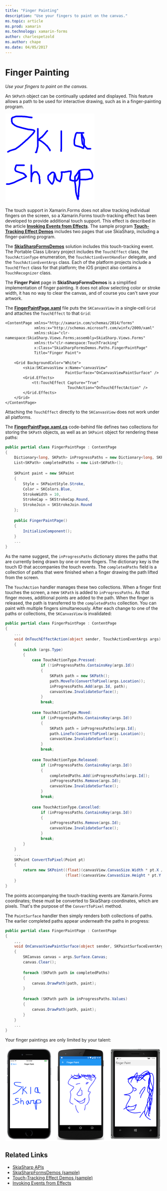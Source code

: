 ```yaml
---
title: "Finger Painting"
description: "Use your fingers to paint on the canvas."
ms.topic: article
ms.prod: xamarin
ms.technology: xamarin-forms
author: charlespetzold
ms.author: chape
ms.date: 04/05/2017
---
```


# Finger Painting

_Use your fingers to paint on the canvas._

An `SKPath` object can be continually updated and displayed. This feature allows a path to be used for interactive drawing, such as in a finger-painting program.

![](finger-paint-images/fingerpaintsample.png "An exercise in finger painting")

The touch support in Xamarin.Forms does not allow tracking individual fingers on the screen, so a Xamarin.Forms touch-tracking effect has been developed to provide additional touch support. This effect is described in the article [**Invoking Events from Effects**](~/xamarin-forms/app-fundamentals/effects/touch-tracking.md). The sample program [**Touch-Tracking Effect Demos**](https://developer.xamarin.com/samples/xamarin-forms/Effects/TouchTrackingEffectDemos/) includes two pages that use SkiaSharp, including a finger-painting program.

The [**SkiaSharpFormsDemos**](https://developer.xamarin.com/samples/xamarin-forms/SkiaSharpForms/SkiaSharpFormsDemos/) solution includes this touch-tracking event. The Portable Class Library project includes the `TouchEffect` class, the `TouchActionType` enumeration, the `TouchActionEventHandler` delegate, and the `TouchActionEventArgs` class. Each of the platform projects include a `TouchEffect` class for that platform; the iOS project also contains a `TouchRecognizer` class.

The **Finger Paint** page in **SkiaSharpFormsDemos** is a simplified implementation of finger painting. It does not allow selecting color or stroke width, it has no way to clear the canvas, and of course you can't save your artwork.

The [**FingerPaintPage.xaml**](https://github.com/xamarin/xamarin-forms-samples/blob/master/SkiaSharpForms/SkiaSharpFormsDemos/SkiaSharpFormsDemos/SkiaSharpFormsDemos/LinesAndPaths/FingerPaintPage.xaml) file puts the `SKCanvasView` in a single-cell `Grid` and attaches the `TouchEffect` to that `Grid`:

```xaml
<ContentPage xmlns="http://xamarin.com/schemas/2014/forms"
             xmlns:x="http://schemas.microsoft.com/winfx/2009/xaml"
             xmlns:skia="clr-namespace:SkiaSharp.Views.Forms;assembly=SkiaSharp.Views.Forms"
             xmlns:tt="clr-namespace:TouchTracking"
             x:Class="SkiaSharpFormsDemos.Paths.FingerPaintPage"
             Title="Finger Paint">

    <Grid BackgroundColor="White">
        <skia:SKCanvasView x:Name="canvasView"
                           PaintSurface="OnCanvasViewPaintSurface" />
        <Grid.Effects>
            <tt:TouchEffect Capture="True"
                            TouchAction="OnTouchEffectAction" />
        </Grid.Effects>
    </Grid>
</ContentPage>
```

Attaching the `TouchEffect` directly to the `SKCanvasView` does not work under all platforms.

The  [**FingerPaintPage.xaml.cs**](https://github.com/xamarin/xamarin-forms-samples/blob/master/SkiaSharpForms/SkiaSharpFormsDemos/SkiaSharpFormsDemos/SkiaSharpFormsDemos/LinesAndPaths/FingerPaintPage.xaml.cs) code-behind file defines two collections for storing the `SKPath` objects, as well as an `SKPaint` object for rendering these paths:

```csharp
public partial class FingerPaintPage : ContentPage
{
    Dictionary<long, SKPath> inProgressPaths = new Dictionary<long, SKPath>();
    List<SKPath> completedPaths = new List<SKPath>();

    SKPaint paint = new SKPaint
    {
        Style = SKPaintStyle.Stroke,
        Color = SKColors.Blue,
        StrokeWidth = 10,
        StrokeCap = SKStrokeCap.Round,
        StrokeJoin = SKStrokeJoin.Round
    };

    public FingerPaintPage()
    {
        InitializeComponent();
    }
    ...
}
```

As the name suggest, the `inProgressPaths` dictionary stores the paths that are currently being drawn by one or more fingers. The dictionary key is the touch ID that accompanies the touch events. The `completedPaths` field is a collection of paths that were finished when a finger drawing the path lifted from the screen.

The `TouchAction` handler manages these two collections. When a finger first touches the screen, a new `SKPath` is added to `inProgressPaths`. As that finger moves, additional points are added to the path. When the finger is released, the path is transferred to the `completedPaths` collection. You can paint with multiple fingers simultaneously. After each change to one of the paths or collections, the `SKCanvasView` is invalidated:

```csharp
public partial class FingerPaintPage : ContentPage
{
    ...
    void OnTouchEffectAction(object sender, TouchActionEventArgs args)
    {
        switch (args.Type)
        {
            case TouchActionType.Pressed:
                if (!inProgressPaths.ContainsKey(args.Id))
                {
                    SKPath path = new SKPath();
                    path.MoveTo(ConvertToPixel(args.Location));
                    inProgressPaths.Add(args.Id, path);
                    canvasView.InvalidateSurface();
                }
                break;

            case TouchActionType.Moved:
                if (inProgressPaths.ContainsKey(args.Id))
                {
                    SKPath path = inProgressPaths[args.Id];
                    path.LineTo(ConvertToPixel(args.Location));
                    canvasView.InvalidateSurface();
                }
                break;

            case TouchActionType.Released:
                if (inProgressPaths.ContainsKey(args.Id))
                {
                    completedPaths.Add(inProgressPaths[args.Id]);
                    inProgressPaths.Remove(args.Id);
                    canvasView.InvalidateSurface();
                }
                break;

            case TouchActionType.Cancelled:
                if (inProgressPaths.ContainsKey(args.Id))
                {
                    inProgressPaths.Remove(args.Id);
                    canvasView.InvalidateSurface();
                }
                break;
        }
    }
    ...
    SKPoint ConvertToPixel(Point pt)
    {
        return new SKPoint((float)(canvasView.CanvasSize.Width * pt.X / canvasView.Width),
                           (float)(canvasView.CanvasSize.Height * pt.Y / canvasView.Height));
    }
}
```

The points accompanying the touch-tracking events are Xamarin.Forms coordinates; these must be converted to SkiaSharp coordinates, which are pixels. That's the purpose of the `ConvertToPixel` method.

The `PaintSurface` handler then simply renders both collections of paths. The earlier completed paths appear underneath the paths in progress:

```csharp
public partial class FingerPaintPage : ContentPage
{
    ,,,
    void OnCanvasViewPaintSurface(object sender, SKPaintSurfaceEventArgs args)
    {
        SKCanvas canvas = args.Surface.Canvas;
        canvas.Clear();

        foreach (SKPath path in completedPaths)
        {
            canvas.DrawPath(path, paint);
        }

        foreach (SKPath path in inProgressPaths.Values)
        {
            canvas.DrawPath(path, paint);
        }
    }
    ...
}
```

Your finger paintings are only limited by your talent:

[![](finger-paint-images/fingerpaint-small.png "Triple screenshot of the Finger Paint page")](finger-paint-images/fingerpaint-large.png "Triple screenshot of the Finger Paint page")


## Related Links

- [SkiaSharp APIs](https://developer.xamarin.com/api/root/SkiaSharp/)
- [SkiaSharpFormsDemos (sample)](https://developer.xamarin.com/samples/xamarin-forms/SkiaSharpForms/SkiaSharpFormsDemos/)
- [Touch-Tracking Effect Demos (sample)](https://developer.xamarin.com/samples/xamarin-forms/Effects/TouchTrackingEffectDemos/)
- [Invoking Events from Effects](~/xamarin-forms/app-fundamentals/effects/touch-tracking.md)
